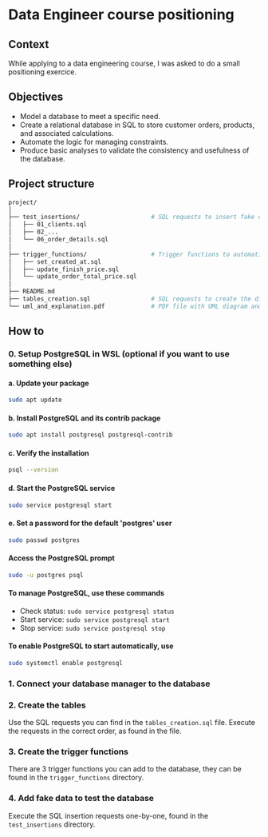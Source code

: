 # Data Engineer course positioning

## Context
While applying to a data engineering course, I was asked to do a small positioning exercice.

## Objectives
- Model a database to meet a specific need.
- Create a relational database in SQL to store customer orders, products, and associated calculations.
- Automate the logic for managing constraints.
- Produce basic analyses to validate the consistency and usefulness of the database.

## Project structure
```bash
project/
│
├── test_insertions/                    # SQL requests to insert fake data in database
│   ├── 01_clients.sql
│   ├── 02_...
│   └── 06_order_details.sql
│
├── trigger_functions/                  # Trigger functions to automatically update some of the fields
│   ├── set_created_at.sql
│   ├── update_finish_price.sql
│   └── update_order_total_price.sql
│
├── README.md
├── tables_creation.sql                 # SQL requests to create the different tables
└── uml_and_explanation.pdf             # PDF file with UML diagram and detailed explanation
```

## How to

### 0. Setup PostgreSQL in WSL (optional if you want to use something else)

#### a. Update your package
```bash
sudo apt update
```

#### b. Install PostgreSQL and its contrib package
```bash
sudo apt install postgresql postgresql-contrib
```

#### c. Verify the installation
```bash
psql --version
```

#### d. Start the PostgreSQL service
```bash
sudo service postgresql start
```

#### e. Set a password for the default 'postgres' user
```bash
sudo passwd postgres
```

#### Access the PostgreSQL prompt
```bash
sudo -u postgres psql
```

#### To manage PostgreSQL, use these commands  
- Check status: `sudo service postgresql status`
- Start service: `sudo service postgresql start`
- Stop service: `sudo service postgresql stop`

#### To enable PostgreSQL to start automatically, use
```bash
sudo systemctl enable postgresql
```

### 1. Connect your database manager to the database

### 2. Create the tables
Use the SQL requests you can find in the `tables_creation.sql` file. Execute the requests in the correct order, as found in the file.

### 3. Create the trigger functions
There are 3 trigger functions you can add to the database, they can be found in the `trigger_functions` directory.

### 4. Add fake data to test the database
Execute the SQL insertion requests one-by-one, found in the `test_insertions` directory.
